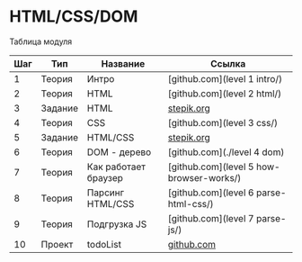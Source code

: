 # HTML/CSS/DOM

Таблица модуля

| Шаг | Тип     | Название             | Ссылка                                                            |
| --- | ------- | -------------------- | ----------------------------------------------------------------- |
| 1   | Теория  | Интро                | [github.com](level 1 intro/)                                            |
| 2   | Теория  | HTML                 | [github.com](level 2 html/)                                             |
| 3   | Задание | HTML                 | [stepik.org](https://stepik.org/lesson/691539/step/1?unit=691086) |
| 4   | Теория  | CSS                  | [github.com](level 3 css/)                                              |
| 5   | Задание | HTML/CSS             | [stepik.org](https://stepik.org/lesson/691539/step/2?unit=691086) |
| 6   | Теория  | DOM - дерево         | [github.com](./level 4 dom)                                               |
| 7   | Теория  | Как работает браузер | [github.com](level 5 how-browser-works/)                                |
| 8   | Теория  | Парсинг HTML/CSS     | [github.com](level 6 parse-html-css/)                                   |
| 9   | Теория  | Подгрузка JS         | [github.com](level 7 parse-js/)                                         |
| 10   | Проект  | todoList             | [github.com](./todo-list)                                         |
